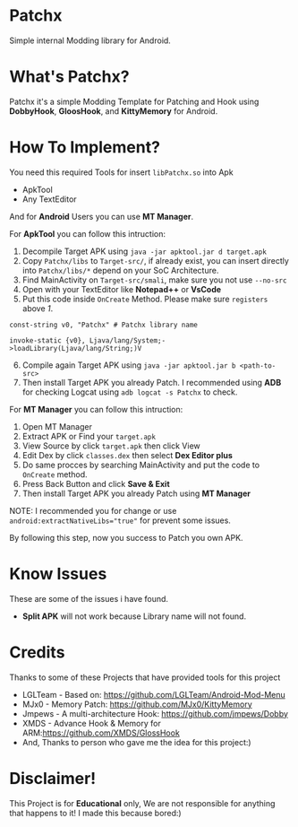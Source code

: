 # Patchx

Simple internal Modding library for Android.

# What's Patchx?

Patchx it's a simple Modding Template for Patching and Hook using **DobbyHook**, **GloosHook**, and **KittyMemory** for Android.

# How To Implement?

You need this required Tools for insert `libPatchx.so` into Apk

-   ApkTool
-   Any TextEditor

And for **Android** Users you can use **MT Manager**.

For **ApkTool** you can follow this intruction:

1. Decompile Target APK using `java -jar apktool.jar d target.apk`
2. Copy `Patchx/libs` to `Target-src/`, if already exist, you can insert directly into `Patchx/libs/*` depend on your SoC Architecture.
3. Find MainActivity on `Target-src/smali`, make sure you not use `--no-src`
4. Open with your TextEditor like **Notepad++** or **VsCode**
5. Put this code inside `OnCreate` Method. Please make sure `registers` above _1_.

```
const-string v0, "Patchx" # Patchx library name

invoke-static {v0}, Ljava/lang/System;->loadLibrary(Ljava/lang/String;)V
```

6. Compile again Target APK using `java -jar apktool.jar b <path-to-src>`
7. Then install Target APK you already Patch. I recommended using **ADB** for checking Logcat using `adb logcat -s Patchx` to check.

For **MT Manager** you can follow this intruction:

1. Open MT Manager
2. Extract APK or Find your `target.apk`
3. View Source by click `target.apk` then click View
4. Edit Dex by click `classes.dex` then select **Dex Editor plus**
5. Do same procces by searching MainActivity and put the code to `OnCreate` method.
6. Press Back Button and click **Save & Exit**
7. Then install Target APK you already Patch using **MT Manager**

NOTE: I recommended you for change or use `android:extractNativeLibs="true"` for prevent some issues.

By following this step, now you success to Patch you own APK.

# Know Issues

These are some of the issues i have found.

-   **Split APK** will not work because Library name will not found.

# Credits

Thanks to some of these Projects that have provided tools for this project

-   LGLTeam - Based on: https://github.com/LGLTeam/Android-Mod-Menu
-   MJx0 - Memory Patch: https://github.com/MJx0/KittyMemory
-   Jmpews - A multi-architecture Hook: https://github.com/jmpews/Dobby
-   XMDS - Advance Hook & Memory for ARM:https://github.com/XMDS/GlossHook
-   And, Thanks to person who gave me the idea for this project:)

# Disclaimer!

This Project is for **Educational** only, We are not responsible for anything that happens to it! I made this because bored:)
